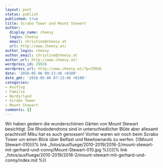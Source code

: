 ```yaml
---
layout: post
status: publish
published: true
title: Scrabo Tower und Mount Stewart
author:
  display_name: cheesy
  login: cheesy
  email: christine@cheesy.at
  url: http://www.cheesy.at/
author_login: cheesy
author_email: christine@cheesy.at
author_url: http://www.cheesy.at/
wordpress_id: 29926
wordpress_url: http://www.cheesy.at/?p=29926
date: '2016-05-06 09:13:46 +0100'
date_gmt: '2016-05-06 07:13:46 +0100'
categories:
- Ausflug
- Familie
- Nordirland
- Scrabo Tower
- Mount Stewart
comments: []
---
```

Wir haben gestern die wunderschönen Gärten von Mount Stewart besichtigt. Die Rhododendrons sind in unterschiedlicher Blüte aber allesamt prachtvoll! Miku hat es auch genossen! Vorher waren wir noch beim Scrabo Tower um einen Blick über Belfast und Newtownards zu werfen.
[![Mount Stewart-010]({% link _fotos/ausfluege/2010-2019/2016-2/mount-stewart-mit-gerhard-und-conny/Mount-Stewart-010.jpg %})]({% link _fotos/ausfluege/2010-2019/2016-2/mount-stewart-mit-gerhard-und-conny/index.md %})
